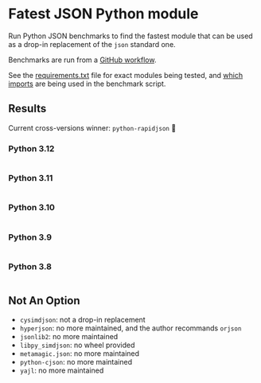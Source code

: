 # Fatest JSON Python module

Run Python JSON benchmarks to find the fastest module that can be used as a drop-in replacement of the `json` standard one.

Benchmarks are run from a [GitHub workflow](.github/workflows/benchmark.yml).

See the [requirements.txt](requirements.txt) file for exact modules being tested, and [which imports](bench-json.py#L9) are being used in the benchmark script.

## Results

Current cross-versions winner: `python-rapidjson` :tada:

### Python 3.12

```bash
```

### Python 3.11

```bash
```

### Python 3.10

```bash
```

### Python 3.9

```bash
```

### Python 3.8

```bash
```

## Not An Option

- `cysimdjson`: not a drop-in replacement
- `hyperjson`: no more maintained, and the author recommands `orjson`
- `jsonlib2`: no more maintained
- `libpy_simdjson`: no wheel provided
- `metamagic.json`: no more maintained
- `python-cjson`: no more maintained
- `yajl`: no more maintained

